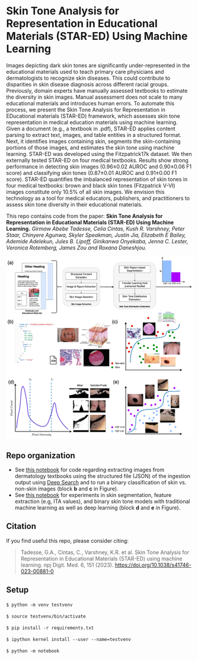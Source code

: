 # Skin Tone Analysis for Representation in Educational Materials (STAR-ED) Using Machine Learning

Images depicting dark skin tones are significantly under-represented in the educational materials used to teach primary care physicians and dermatologists to recognize skin diseases. This could contribute to disparities in skin disease diagnosis across different racial groups. Previously, domain experts have manually assessed textbooks to estimate the diversity in skin images. Manual assessment does not scale to many educational materials and introduces human errors. To automate this process, we present the Skin Tone Analysis for Representation in EDucational materials (STAR-ED) framework, which assesses skin tone representation in medical education materials using machine learning. Given a document (e.g., a textbook in .pdf), STAR-ED applies content parsing to extract text, images, and table entities in a structured format. Next, it identifies images containing skin, segments the skin-containing portions of those images, and estimates the skin tone using machine learning. STAR-ED was developed using the Fitzpatrick17k dataset. We then externally tested STAR-ED on four medical textbooks. Results show strong performance in detecting skin images (0.96±0.02 AUROC and 0.90±0.06 F1 score) and classifying skin tones (0.87±0.01 AUROC and 0.91±0.00 F1 score). STAR-ED quantifies the imbalanced representation of skin tones in four medical textbooks: brown and black skin tones (Fitzpatrick V-VI) images constitute only 10.5% of all skin images. We envision this technology as a tool for medical educators, publishers, and practitioners to assess skin tone diversity in their educational materials. 

This repo contains code from the paper: **Skin Tone Analysis for Representation in Educational Materials (STAR-ED) Using Machine Learning.** *Girmaw Abebe Tadesse, Celia Cintas, Kush R. Varshney, Peter Staar, Chinyere Agunwa, Skyler Speakman, Justin Jia, Elizabeth E Bailey, Ademide Adelekun, Jules B. Lipoff, Ginikanwa Onyekaba, Jenna C. Lester, Veronica Rotemberg, James Zou and Roxana Daneshjou.* 

![Overview](/figures/approach_fair_derma.drawio.png)


## Repo organization

- See [this notebook](./image_selection.ipynb) for code regarding extracting images from dermatology textbooks using the structured file (JSON) of the ingestion output using [Deep Search](https://ds4sd.github.io/) and to run a binary classification of skin vs. non-skin images (block **b** and **c** in Figure).
- See [this notebook](./segmentation_and_skintone_classification.ipynb) for experiments in skin segmentation, feature extraction (e.g,  ITA values), and binary skin tone models with traditional machine learning as well as deep learning (block **d** and **e** in Figure).

## Citation

If you find useful this repo, please consider citing:
>Tadesse, G.A., Cintas, C., Varshney, K.R. et al. Skin Tone Analysis for Representation in Educational Materials (STAR-ED) using machine learning. npj Digit. Med. 6, 151 (2023). https://doi.org/10.1038/s41746-023-00881-0

## Setup 

`$ python -m venv testvenv`

`$ source testvenv/bin/activate`

`$ pip install -r requirements.txt`

`$ ipython kernel install --user --name=testvenv`

`$ python -m notebook`
